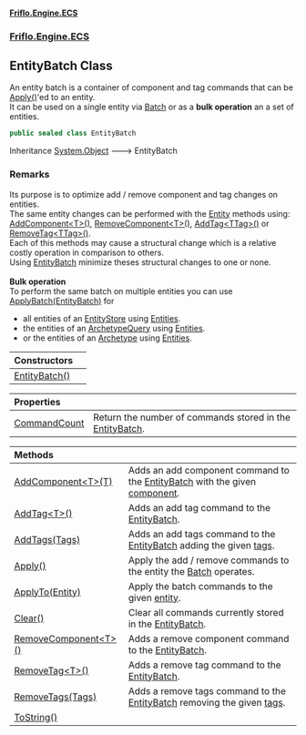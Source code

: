 #### [Friflo.Engine.ECS](index.md 'index')
### [Friflo.Engine.ECS](Friflo.Engine.ECS.md 'Friflo.Engine.ECS')

## EntityBatch Class

An entity batch is a container of component and tag commands that can be [Apply()](EntityBatch.Apply().md 'Friflo.Engine.ECS.EntityBatch.Apply()')'ed to an entity.<br/>
It can be used on a single entity via [Batch](Entity.Batch.md 'Friflo.Engine.ECS.Entity.Batch') or as a <b>bulk operation</b> an a set of entities.

```csharp
public sealed class EntityBatch
```

Inheritance [System.Object](https://docs.microsoft.com/en-us/dotnet/api/System.Object 'System.Object') &#129106; EntityBatch

### Remarks
Its purpose is to optimize add / remove component and tag changes on entities.<br/>
The same entity changes can be performed with the [Entity](Entity.md 'Friflo.Engine.ECS.Entity') methods using:<br/>[AddComponent&lt;T&gt;()](Entity.AddComponent_T_().md 'Friflo.Engine.ECS.Entity.AddComponent<T>()'), [RemoveComponent&lt;T&gt;()](Entity.RemoveComponent_T_().md 'Friflo.Engine.ECS.Entity.RemoveComponent<T>()'),
[AddTag&lt;TTag&gt;()](Entity.AddTag_TTag_().md 'Friflo.Engine.ECS.Entity.AddTag<TTag>()') or [RemoveTag&lt;TTag&gt;()](Entity.RemoveTag_TTag_().md 'Friflo.Engine.ECS.Entity.RemoveTag<TTag>()').<br/>
Each of this methods may cause a structural change which is a relative costly operation in comparison to others.<br/>
Using [EntityBatch](EntityBatch.md 'Friflo.Engine.ECS.EntityBatch') minimize theses structural changes to one or none.<br/><br/><b>Bulk operation</b><br/>
To perform the same batch on multiple entities you can use [ApplyBatch(EntityBatch)](QueryEntities.ApplyBatch(EntityBatch).md 'Friflo.Engine.ECS.QueryEntities.ApplyBatch(Friflo.Engine.ECS.EntityBatch)') for <br/>
- all entities of an [EntityStore](EntityStore.md 'Friflo.Engine.ECS.EntityStore') using [Entities](EntityStore.Entities.md 'Friflo.Engine.ECS.EntityStore.Entities').<br/>
- the entities of an [ArchetypeQuery](ArchetypeQuery.md 'Friflo.Engine.ECS.ArchetypeQuery') using [Entities](ArchetypeQuery.Entities.md 'Friflo.Engine.ECS.ArchetypeQuery.Entities').<br/>
- or the entities of an [Archetype](Archetype.md 'Friflo.Engine.ECS.Archetype') using [Entities](Archetype.Entities.md 'Friflo.Engine.ECS.Archetype.Entities').

| Constructors | |
| :--- | :--- |
| [EntityBatch()](EntityBatch.EntityBatch().md 'Friflo.Engine.ECS.EntityBatch.EntityBatch()') | |

| Properties | |
| :--- | :--- |
| [CommandCount](EntityBatch.CommandCount.md 'Friflo.Engine.ECS.EntityBatch.CommandCount') | Return the number of commands stored in the [EntityBatch](EntityBatch.md 'Friflo.Engine.ECS.EntityBatch'). |

| Methods | |
| :--- | :--- |
| [AddComponent&lt;T&gt;(T)](EntityBatch.AddComponent_T_(T).md 'Friflo.Engine.ECS.EntityBatch.AddComponent<T>(T)') | Adds an add component command to the [EntityBatch](EntityBatch.md 'Friflo.Engine.ECS.EntityBatch') with the given [component](EntityBatch.AddComponent_T_(T).md#Friflo.Engine.ECS.EntityBatch.AddComponent_T_(T).component 'Friflo.Engine.ECS.EntityBatch.AddComponent<T>(T).component'). |
| [AddTag&lt;T&gt;()](EntityBatch.AddTag_T_().md 'Friflo.Engine.ECS.EntityBatch.AddTag<T>()') | Adds an add tag command to the [EntityBatch](EntityBatch.md 'Friflo.Engine.ECS.EntityBatch'). |
| [AddTags(Tags)](EntityBatch.AddTags(Tags).md 'Friflo.Engine.ECS.EntityBatch.AddTags(Friflo.Engine.ECS.Tags)') | Adds an add tags command to the [EntityBatch](EntityBatch.md 'Friflo.Engine.ECS.EntityBatch') adding the given [tags](EntityBatch.AddTags(Tags).md#Friflo.Engine.ECS.EntityBatch.AddTags(Friflo.Engine.ECS.Tags).tags 'Friflo.Engine.ECS.EntityBatch.AddTags(Friflo.Engine.ECS.Tags).tags'). |
| [Apply()](EntityBatch.Apply().md 'Friflo.Engine.ECS.EntityBatch.Apply()') | Apply the add / remove commands to the entity the [Batch](Entity.Batch.md 'Friflo.Engine.ECS.Entity.Batch') operates. |
| [ApplyTo(Entity)](EntityBatch.ApplyTo(Entity).md 'Friflo.Engine.ECS.EntityBatch.ApplyTo(Friflo.Engine.ECS.Entity)') | Apply the batch commands to the given [entity](EntityBatch.ApplyTo(Entity).md#Friflo.Engine.ECS.EntityBatch.ApplyTo(Friflo.Engine.ECS.Entity).entity 'Friflo.Engine.ECS.EntityBatch.ApplyTo(Friflo.Engine.ECS.Entity).entity'). |
| [Clear()](EntityBatch.Clear().md 'Friflo.Engine.ECS.EntityBatch.Clear()') | Clear all commands currently stored in the [EntityBatch](EntityBatch.md 'Friflo.Engine.ECS.EntityBatch'). |
| [RemoveComponent&lt;T&gt;()](EntityBatch.RemoveComponent_T_().md 'Friflo.Engine.ECS.EntityBatch.RemoveComponent<T>()') | Adds a remove component command to the [EntityBatch](EntityBatch.md 'Friflo.Engine.ECS.EntityBatch'). |
| [RemoveTag&lt;T&gt;()](EntityBatch.RemoveTag_T_().md 'Friflo.Engine.ECS.EntityBatch.RemoveTag<T>()') | Adds a remove tag command to the [EntityBatch](EntityBatch.md 'Friflo.Engine.ECS.EntityBatch'). |
| [RemoveTags(Tags)](EntityBatch.RemoveTags(Tags).md 'Friflo.Engine.ECS.EntityBatch.RemoveTags(Friflo.Engine.ECS.Tags)') | Adds a remove tags command to the [EntityBatch](EntityBatch.md 'Friflo.Engine.ECS.EntityBatch') removing the given [tags](EntityBatch.RemoveTags(Tags).md#Friflo.Engine.ECS.EntityBatch.RemoveTags(Friflo.Engine.ECS.Tags).tags 'Friflo.Engine.ECS.EntityBatch.RemoveTags(Friflo.Engine.ECS.Tags).tags'). |
| [ToString()](EntityBatch.ToString().md 'Friflo.Engine.ECS.EntityBatch.ToString()') | |
